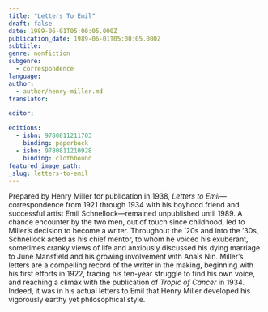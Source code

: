 ```yaml
---
title: "Letters To Emil"
draft: false
date: 1989-06-01T05:00:05.000Z
publication_date: 1989-06-01T05:00:05.000Z
subtitle:
genre: nonfiction
subgenre:
  - correspondence
language:
author:
  - author/henry-miller.md
translator:

editor:

editions:
  - isbn: 9780811211703
    binding: paperback
  - isbn: 9780811210928
    binding: clothbound
featured_image_path:
_slug: letters-to-emil
---
```


Prepared by Henry Miller for publication in 1938, _Letters to Emil_––correspondence from 1921 through 1934 with his boyhood friend and successful artist Emil Schnellock––remained unpublished until 1989. A chance encounter by the two men, out of touch since childhood, led to Miller’s decision to become a writer. Throughout the ’20s and into the ’30s, Schnellock acted as his chief mentor, to whom he voiced his exuberant, sometimes cranky views of life and anxiously discussed his dying marriage to June Mansfield and his growing involvement with Anaïs Nin. Miller’s letters are a compelling record of the writer in the making, beginning with his first efforts in 1922, tracing his ten-year struggle to find his own voice, and reaching a climax with the publication of _Tropic of Cancer_ in 1934. Indeed, it was in his actual letters to Emil that Henry Miller developed his vigorously earthy yet philosophical style.

